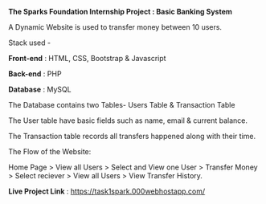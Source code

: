 **The Sparks Foundation Internship Project : Basic Banking System**

A Dynamic Website is used to transfer money between 10 users.

Stack used -

  **Front-end** : HTML, CSS, Bootstrap & Javascript

  **Back-end** : PHP

  **Database** : MySQL

The Database contains two Tables- Users Table & Transaction Table

The User table have basic fields such as name, email & current balance.

The Transaction table records all transfers happened along with their time.

The Flow of the Website:

Home Page > View all Users > Select and View one User > Transfer Money > Select reciever > View all Users > View Transfer History.

**Live Project Link** : https://task1spark.000webhostapp.com/

